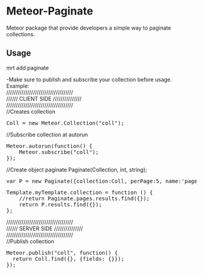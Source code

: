 Meteor-Paginate
===============

Meteor package that provide developers a simple way to paginate collections.  

<h2>Usage</h2>  
mrt add paginate  

-Make sure to publish and subscribe your collection before usage.   
Example:  
///////////////////////////////////  
////// CLIENT SIDE  ///////////////  
///////////////////////////////////  
//Creates collection  
<pre>Coll = new Meteor.Collection("coll");  </pre>

//Subscribe collection at autorun  
<pre>Meteor.autorun(function() {  
    Meteor.subscribe("coll");  
});  </pre>

//Create object paginate Paginate(Collection, int, string);   
<pre>var P = new Paginate({collection:Coll, perPage:5, name:'pages'}); </pre>

<pre>Template.myTemplate.collection = function () {  
    //return Paginate.pages.results.find({});  
    return P.results.find({});  
};  </pre>
  
///////////////////////////////////  
////// SERVER SIDE  ///////////////  
///////////////////////////////////  
//Publish collection  
<pre>Meteor.publish("coll", function() {   
  return Coll.find({}, {fields: {}});  
});  </pre>

